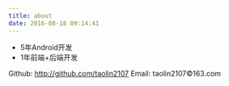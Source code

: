 ```yaml
---
title: about
date: 2016-08-18 09:14:41
---
```


 - 5年Android开发
 - 1年前端+后端开发

Github: http://github.com/taolin2107
Email: taolin2107&copy;163.com

